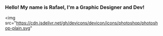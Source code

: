 ### Hello! My name is Rafael, I'm a Graphic Designer and Dev!
<img src="https://cdn.jsdelivr.net/gh/devicons/devicon/icons/photoshop/photoshop-plain.svg" 
